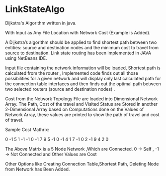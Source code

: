 # LinkStateAlgo
Dijkstra's Algorithm written in java.

With Input as Any File Location with Network Cost
(Example is Added).

A Dijkstra’s algorithm should be applied to find shortest path between two entities: source and destination nodes and the minimum cost to travel from source to destination. Link state routing has been implemented in JAVA using NetBeans IDE.

Input file containing the network information will be loaded, Shortest path is calculated from the router , Implemented code finds out all those possibilities for a given network and will display only last calculated path for the connection table interfaces and then finds out the optimal path between two selected routers (source and destination nodes) .

Cost from the Network Topology File are loaded into Dimensional Network Array. The Path, Cost of the travel and Visited Status are Stored in another 2-Dimensional Array based on Computations done on the Values of Network Array, these values are printed to show the path of travel and cost of travel.


Sample Cost Mathrix:

0 -1 5 1 -1
-1 0 -1 7 9
5 -1 0 -1 4
1 7 -1 0 2
-1 9 4 2 0

The Above Matrix is a 5 Node Network ,Which are Connected.
0 -> Self , -1 -> Not Connected and Other Values are Cost

Other Options like Creating Connection Table,Shortest Path, Deleting Node from Network has Been Added.
